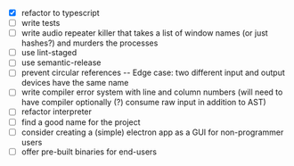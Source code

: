 - [x] refactor to typescript
- [ ] write tests
- [ ] write audio repeater killer that takes a list of window names (or just hashes?) and murders the processes
- [ ] use lint-staged
- [ ] use semantic-release
- [ ] prevent circular references -- Edge case: two different input and output devices have the same name
- [ ] write compiler error system with line and column numbers (will need to have compiler optionally (?) consume raw input in addition to AST)
- [ ] refactor interpreter
- [ ] find a good name for the project
- [ ] consider creating a (simple) electron app as a GUI for non-programmer users
- [ ] offer pre-built binaries for end-users
